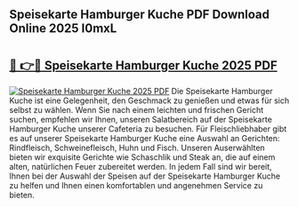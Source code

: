 ## Speisekarte Hamburger Kuche PDF Download Online 2025 I0mxL

# <h2><a href="http://gc70ll.nevu.top/?p=Speisekarte+Hamburger+Kuche">🔗 👉🔴 Speisekarte Hamburger Kuche 2025 PDF</a></h2>

[![Speisekarte Hamburger Kuche 2025 PDF](https://i.imgur.com/dBaPXMq.png)](http://gc70ll.nevu.top/?p=Speisekarte+Hamburger+Kuche)
Die Speisekarte Hamburger Kuche ist eine Gelegenheit, den Geschmack zu genießen und etwas für sich selbst zu wählen. Wenn Sie nach einem leichten und frischen Gericht suchen, empfehlen wir Ihnen, unseren Salatbereich auf der Speisekarte Hamburger Kuche unserer Cafeteria zu besuchen. Für Fleischliebhaber gibt es auf unserer Speisekarte Hamburger Kuche eine Auswahl an Gerichten: Rindfleisch, Schweinefleisch, Huhn und Fisch. Unseren Auserwählten bieten wir exquisite Gerichte wie Schaschlik und Steak an, die auf einem alten, natürlichen Feuer zubereitet werden. In jedem Fall sind wir bereit, Ihnen bei der Auswahl der Speisen auf der Speisekarte Hamburger Kuche zu helfen und Ihnen einen komfortablen und angenehmen Service zu bieten.
